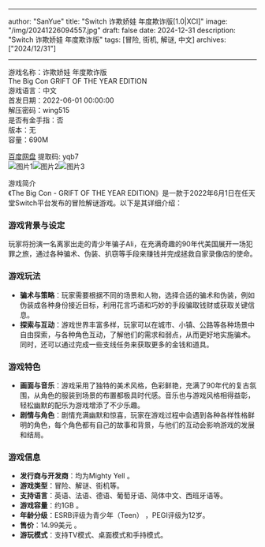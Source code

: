 
---
author: "SanYue"
title: "Switch 诈欺娇娃 年度欺诈版[1.0|XCI]"
image: "/img/20241226094557.jpg"
draft: false
date: 2024-12-31
description: "Switch 诈欺娇娃 年度欺诈版"
tags: [冒险, 街机, 解谜, 中文]
archives: ["2024/12/31"]

---

游戏名称：诈欺娇娃 年度欺诈版   
The Big Con  GRIFT OF THE YEAR EDITION    
游戏语言：中文  
首发日期：2022-06-01 00:00:00  
解压密码：wing515  
是否有金手指：否  
版本：无   
容量：690M

[百度网盘](https://pan.baidu.com/s/1NnQoexYt8oxUq_faVP3mMQ) 提取码: yqb7  
![图片1](/img/fcc19b.jpg)![图片2](/img/70a0e0.jpg)![图片3](/img/846627.jpg)  

游戏简介  
《The Big Con - GRIFT OF THE YEAR EDITION》是一款于2022年6月1日在任天堂Switch平台发布的冒险解谜游戏。以下是其详细介绍：

### 游戏背景与设定
玩家将扮演一名离家出走的青少年骗子Ali，在充满奇趣的90年代美国展开一场犯罪之旅，通过各种骗术、伪装、扒窃等手段来赚钱并完成拯救自家录像店的使命。

### 游戏玩法
- **骗术与策略**：玩家需要根据不同的场景和人物，选择合适的骗术和伪装，例如伪装成各种身份接近目标，利用花言巧语和巧妙的手段骗取钱财或获取关键信息。
- **探索与互动**：游戏世界丰富多样，玩家可以在城市、小镇、公路等各种场景中自由探索，与各种角色互动，了解他们的需求和弱点，从而更好地实施骗术。同时，还可以通过完成一些支线任务来获取更多的金钱和道具。

### 游戏特色
- **画面与音乐**：游戏采用了独特的美术风格，色彩鲜艳，充满了90年代的复古氛围，从角色的服装到场景的布置都极具时代感。音乐也与游戏风格相得益彰，轻松幽默的配乐为游戏增添了不少乐趣。
- **剧情与角色**：剧情充满幽默和惊喜，玩家在游戏过程中会遇到各种各样性格鲜明的角色，每个角色都有自己的故事和背景，与他们的互动会影响游戏的发展和结局。

### 游戏信息
- **发行商与开发商**：均为Mighty Yell 。
- **游戏类型**：冒险、解谜、街机等。
- **支持语言**：英语、法语、德语、葡萄牙语、简体中文、西班牙语等。
- **游戏容量**：约1GB 。
- **年龄分级**：ESRB评级为青少年（Teen） ，PEGI评级为12岁。
- **售价**：14.99美元 。
- **游玩模式**：支持TV模式、桌面模式和手持模式。
